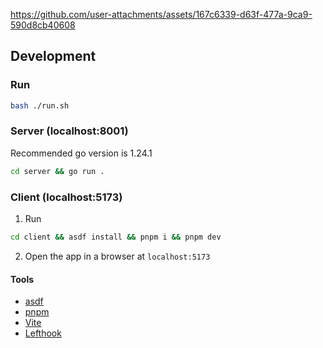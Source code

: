 https://github.com/user-attachments/assets/167c6339-d63f-477a-9ca9-590d8cb40608

## Development

### Run

```bash
bash ./run.sh
```

### Server (localhost:8001)

Recommended go version is 1.24.1

```bash
cd server && go run .
```

### Client (localhost:5173)

1. Run

```bash
cd client && asdf install && pnpm i && pnpm dev
```

2. Open the app in a browser at `localhost:5173`

#### Tools

- [asdf](https://asdf-vm.com/)
- [pnpm](https://pnpm.io/)
- [Vite](https://v4.vite.dev/)
- [Lefthook](https://github.com/evilmartians/lefthook)
